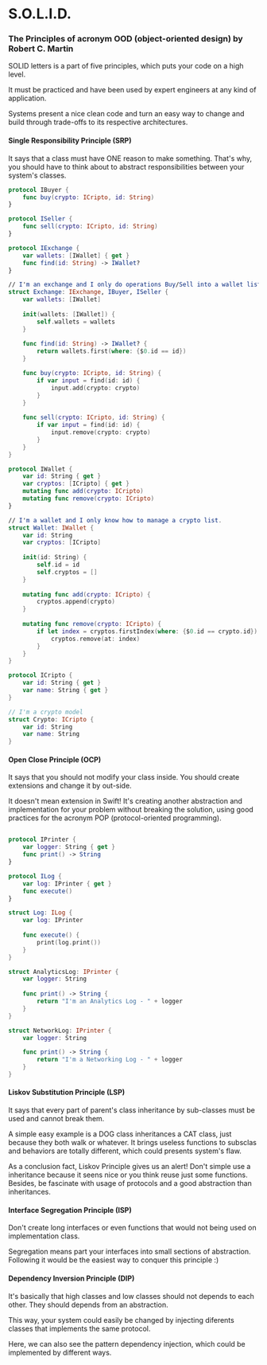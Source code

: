 # S.O.L.I.D. 
### The Principles of acronym OOD (object-oriented design) by Robert C. Martin 

SOLID letters is a part of five principles, which puts your code on a high level. 

It must be practiced and have been used by expert engineers at any kind of application.

Systems present a nice clean code and turn an easy way to change and build through trade-offs to its respective architectures.

#### Single Responsibility Principle (SRP)

It says that a class must have ONE reason to make something. That's why, you should have to think about to abstract responsibilities between your system's classes.

```swift
protocol IBuyer {
    func buy(crypto: ICripto, id: String)
}

protocol ISeller {
    func sell(crypto: ICripto, id: String)
}

protocol IExchange {
    var wallets: [IWallet] { get }
    func find(id: String) -> IWallet?
}

// I'm an exchange and I only do operations Buy/Sell into a wallet list
struct Exchange: IExchange, IBuyer, ISeller {
    var wallets: [IWallet]
    
    init(wallets: [IWallet]) {
        self.wallets = wallets
    }
    
    func find(id: String) -> IWallet? {
        return wallets.first(where: {$0.id == id})
    }

    func buy(crypto: ICripto, id: String) {
        if var input = find(id: id) {
            input.add(crypto: crypto)
        }
    }
    
    func sell(crypto: ICripto, id: String) {
        if var input = find(id: id) {
            input.remove(crypto: crypto)
        }
    }
}

protocol IWallet {
    var id: String { get }
    var cryptos: [ICripto] { get }
    mutating func add(crypto: ICripto)
    mutating func remove(crypto: ICripto)
}

// I'm a wallet and I only know how to manage a crypto list.
struct Wallet: IWallet {
    var id: String
    var cryptos: [ICripto]
    
    init(id: String) {
        self.id = id
        self.cryptos = []
    }
    
    mutating func add(crypto: ICripto) {
        cryptos.append(crypto)
    }
    
    mutating func remove(crypto: ICripto) {
        if let index = cryptos.firstIndex(where: {$0.id == crypto.id}) {
            cryptos.remove(at: index)
        }
    }
}

protocol ICripto {
    var id: String { get }
    var name: String { get }
}

// I'm a crypto model
struct Crypto: ICripto {
    var id: String
    var name: String
}

```

#### Open Close Principle (OCP) 

It says that you should not modify your class inside. You should create extensions and change it by out-side. 

It doesn't mean extension in Swift! It's creating another abstraction and implementation for your problem without breaking the solution, using good practices for the acronym POP (protocol-oriented programming).

```swift

protocol IPrinter {
    var logger: String { get }
    func print() -> String
}

protocol ILog {
    var log: IPrinter { get }
    func execute()
}

struct Log: ILog {
    var log: IPrinter
    
    func execute() {
        print(log.print())
    }
}

struct AnalyticsLog: IPrinter {
    var logger: String
    
    func print() -> String {
        return "I'm an Analytics Log - " + logger
    }
}

struct NetworkLog: IPrinter {
    var logger: String

    func print() -> String {
        return "I'm a Networking Log - " + logger
    }
}

```

#### Liskov Substitution Principle (LSP)

It says that every part of parent's class inheritance by sub-classes must be used and cannot break them.

A simple easy example is a DOG class inheritances a CAT class, just because they both walk or whatever. It brings useless functions to subsclas and behaviors are totally different, which could presents system's flaw.
 
As a conclusion fact, Liskov Principle gives us an alert! Don't simple use a inheritance because it seens nice or you think reuse just some functions. Besides, be fascinate with usage of protocols and a good abstraction than inheritances.

#### Interface Segregation Principle (ISP)

Don't create long interfaces or even functions that would not being used on implementation class.

Segregation means part your interfaces into small sections of abstraction. Following it would be the easiest way to conquer this principle :)

#### Dependency Inversion Principle (DIP)

It's basically that high classes and low classes should not depends to each other. They should depends from an abstraction. 

This way, your system could easily be changed by injecting diferents classes that implements the same protocol.

Here, we can also see the pattern dependency injection, which could be implemented by different ways.
